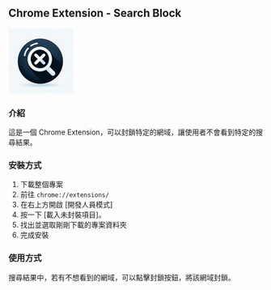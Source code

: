 ## Chrome Extension - Search Block

![icon](/icon128.png)

### 介紹
這是一個 Chrome Extension，可以封鎖特定的網域，讓使用者不會看到特定的搜尋結果。

### 安裝方式
1. 下載整個專案
2. 前往 `chrome://extensions/`
3. 在右上方開啟 [開發人員模式]
4. 按一下 [載入未封裝項目]。
5. 找出並選取剛剛下載的專案資料夾
6. 完成安裝

### 使用方式
搜尋結果中，若有不想看到的網域，可以點擊封鎖按鈕，將該網域封鎖。